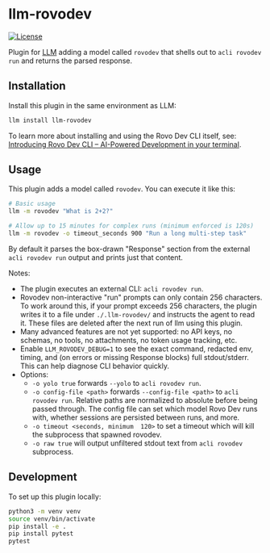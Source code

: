 # llm-rovodev

[![License](https://img.shields.io/badge/license-Apache%202.0-blue.svg)](./LICENSE)

Plugin for [LLM](https://llm.datasette.io/) adding a model called `rovodev` that shells out to `acli rovodev run` and returns the parsed response.

## Installation

Install this plugin in the same environment as LLM:

```bash
llm install llm-rovodev
```

To learn more about installing and using the Rovo Dev CLI itself, see:
[Introducing Rovo Dev CLI – AI-Powered Development in your terminal](https://community.atlassian.com/forums/Rovo-for-Software-Teams-Beta/Introducing-Rovo-Dev-CLI-AI-Powered-Development-in-your-terminal/ba-p/3043623).

## Usage

This plugin adds a model called `rovodev`. You can execute it like this:

```bash
# Basic usage
llm -m rovodev "What is 2+2?"

# Allow up to 15 minutes for complex runs (minimum enforced is 120s)
llm -m rovodev -o timeout_seconds 900 "Run a long multi-step task"
```

By default it parses the box-drawn "Response" section from the external `acli rovodev run` output and prints just that content.

Notes:
- The plugin executes an external CLI: `acli rovodev run`.
- Rovodev non-interactive "run" prompts can only contain 256 characters. To work around this, if your prompt exceeds 256 characters, the plugin writes it to a file under `./.llm-rovodev/` and instructs the agent to read it. These files are deleted after the next run of llm using this plugin.
- Many advanced features are not yet supported: no API keys, no schemas, no tools, no attachments, no token usage tracking, etc.
- Enable `LLM_ROVODEV_DEBUG=1` to see the exact command, redacted env, timing, and (on errors or missing Response blocks) full stdout/stderr. This can help diagnose CLI behavior quickly.
- Options:
  - `-o yolo true` forwards `--yolo` to `acli rovodev run`.
  - `-o config-file <path>` forwards `--config-file <path>` to `acli rovodev run`. Relative paths are normalized to absolute before being passed through. The config file can set which model Rovo Dev runs with, whether sessions are persisted between runs, and more.
  - `-o timeout <seconds, minimum  120>` to set a timeout which will kill the subprocess that spawned rovodev.
  - `-o raw true` will output unfiltered stdout text from `acli rovodev` subprocess.
## Development

To set up this plugin locally:

```bash
python3 -m venv venv
source venv/bin/activate
pip install -e .
pip install pytest
pytest
```
